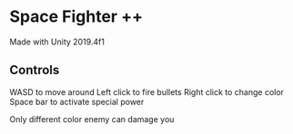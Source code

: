 # Space Fighter ++

Made with Unity 2019.4f1

## Controls

WASD to move around
Left click to fire bullets
Right click to change color
Space bar to activate special power

Only different color enemy can damage you